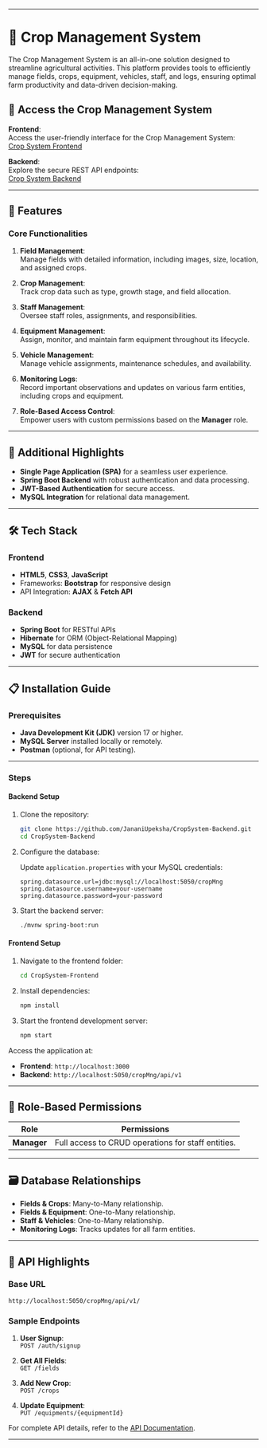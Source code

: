 

---

# 🌾 Crop Management System

The Crop Management System is an all-in-one solution designed to streamline agricultural activities. This platform provides tools to efficiently manage fields, crops, equipment, vehicles, staff, and logs, ensuring optimal farm productivity and data-driven decision-making.

## 🔗 Access the Crop Management System

**Frontend**:  
Access the user-friendly interface for the Crop Management System:  
[Crop System Frontend](https://github.com/JananiUpeksha/CropSystem-Frontend)

**Backend**:  
Explore the secure REST API endpoints:  
[Crop System Backend](https://github.com/JananiUpeksha/CropSystem-Backend)

---

## 🚀 Features

### Core Functionalities

1. **Field Management**:  
   Manage fields with detailed information, including images, size, location, and assigned crops.

2. **Crop Management**:  
   Track crop data such as type, growth stage, and field allocation.

3. **Staff Management**:  
   Oversee staff roles, assignments, and responsibilities.

4. **Equipment Management**:  
   Assign, monitor, and maintain farm equipment throughout its lifecycle.

5. **Vehicle Management**:  
   Manage vehicle assignments, maintenance schedules, and availability.

6. **Monitoring Logs**:  
   Record important observations and updates on various farm entities, including crops and equipment.

7. **Role-Based Access Control**:  
   Empower users with custom permissions based on the **Manager** role.

---

## 🌟 Additional Highlights

- **Single Page Application (SPA)** for a seamless user experience.
- **Spring Boot Backend** with robust authentication and data processing.
- **JWT-Based Authentication** for secure access.
- **MySQL Integration** for relational data management.

---

## 🛠️ Tech Stack

### Frontend  
- **HTML5**, **CSS3**, **JavaScript**  
- Frameworks: **Bootstrap** for responsive design  
- API Integration: **AJAX** & **Fetch API**

### Backend  
- **Spring Boot** for RESTful APIs  
- **Hibernate** for ORM (Object-Relational Mapping)  
- **MySQL** for data persistence  
- **JWT** for secure authentication

---

## 📋 Installation Guide

### Prerequisites

- **Java Development Kit (JDK)** version 17 or higher.
- **MySQL Server** installed locally or remotely.
- **Postman** (optional, for API testing).

---

### Steps

#### Backend Setup

1. Clone the repository:

    ```bash  
    git clone https://github.com/JananiUpeksha/CropSystem-Backend.git  
    cd CropSystem-Backend  
    ```

2. Configure the database:

    Update `application.properties` with your MySQL credentials:

    ```properties  
    spring.datasource.url=jdbc:mysql://localhost:5050/cropMng
    spring.datasource.username=your-username
    spring.datasource.password=your-password
    ```

3. Start the backend server:

    ```bash  
    ./mvnw spring-boot:run
    ```

#### Frontend Setup

1. Navigate to the frontend folder:

    ```bash  
    cd CropSystem-Frontend
    ```

2. Install dependencies:

    ```bash  
    npm install
    ```

3. Start the frontend development server:

    ```bash  
    npm start
    ```

Access the application at:  
- **Frontend**: `http://localhost:3000`  
- **Backend**: `http://localhost:5050/cropMng/api/v1`

---

## 🔐 Role-Based Permissions

| Role        | Permissions                                                                                       |  
|-------------|---------------------------------------------------------------------------------------------------|  
| **Manager** | Full access to CRUD operations for staff entities.                                                  |

---

## 🗃️ Database Relationships

- **Fields & Crops**: Many-to-Many relationship.
- **Fields & Equipment**: One-to-Many relationship.
- **Staff & Vehicles**: One-to-Many relationship.
- **Monitoring Logs**: Tracks updates for all farm entities.

---

## 📄 API Highlights

### Base URL  

`http://localhost:5050/cropMng/api/v1/`

### Sample Endpoints

1. **User Signup**:  
   `POST /auth/signup`

2. **Get All Fields**:  
   `GET /fields`

3. **Add New Crop**:  
   `POST /crops`

4. **Update Equipment**:  
   `PUT /equipments/{equipmentId}`

For complete API details, refer to the [API Documentation](https://documenter.getpostman.com/view/36189377/2sAYBbcTZz).

---




